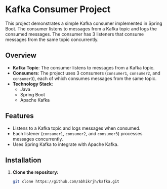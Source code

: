 # Kafka Consumer Project

This project demonstrates a simple Kafka consumer implemented in Spring Boot. The consumer listens to messages from a Kafka topic and logs the consumed messages. The consumer has 3 listeners that consume messages from the same topic concurrently.

## Overview

- **Kafka Topic**: The consumer listens to messages from a Kafka topic.
- **Consumers**: The project uses 3 consumers (`consumer1`, `consumer2`, and `consumer3`), each of which consumes messages from the same topic.
- **Technology Stack**:
    - Java
    - Spring Boot
    - Apache Kafka

## Features

- Listens to a Kafka topic and logs messages when consumed.
- Each listener (`consumer1`, `consumer2`, and `consumer3`) processes messages concurrently.
- Uses Spring Kafka to integrate with Apache Kafka.

## Installation

1. **Clone the repository:**
   ```bash
   git clone https://github.com/abhikrjh/kafka.git

